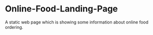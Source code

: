# Online-Food-Landing-Page
A static web page which is showing some information about online food ordering.
